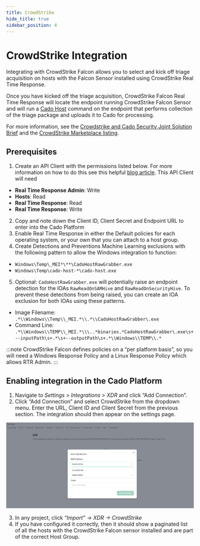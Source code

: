 ```yaml
---
title: CrowdStrike
hide_title: true
sidebar_position: 4
---
```


# CrowdStrike Integration

Integrating with CrowdStrike Falcon allows you to select and kick off triage acquisition on hosts with the Falcon Sensor installed using CrowdStrike Real Time Response.

Once you have kicked off the triage acquisition, CrowdStrike Falcon Real Time Response will locate the endpoint running CrowdStrike Falcon Sensor
and will run a [Cado Host](/cado-host/intro) command on the endpoint that performs collection of the triage package and uploads it to Cado for processing.

For more information, see the [Crowdstrike and Cado Security Joint Solution Brief](https://offers.cadosecurity.com/cado-security-and-crowdstrike-integration) and the [CrowdStrike Marketplace listing](https://marketplace.crowdstrike.com/listings/the-cado-platform).

## Prerequisites
1. Create an API Client with the permissions listed below. For more information on how to do this see this helpful [blog article](https://www.crowdstrike.com/blog/tech-center/get-access-falcon-apis/). This API Client will need 
- **Real Time Response Admin**: Write
- **Hosts**: Read
- **Real Time Response**: Read
- **Real Time Response**: Write
2. Copy and note down the Client ID,  Client Secret and Endpoint URL to enter into the Cado Platform
3. Enable Real Time Response in either the Default policies for each operating system, or your own that you can attach to a host group.
4. Create Detections and Preventions Machine Learning exclusions with the following pattern to allow the Windows integration to function:
- `Windows\Temp\_MEI*\**\CadoHostRawGrabber.exe`
- `Windows\Temp\cado-host-*\cado-host.exe`
5. Optional: `CadoHostRawGrabber.exe` will potentially raise an endpoint detection for the IOAs `RawReadOnSAMHive` and `RawReadOnSecurityHive`. To prevent these detections from being raised, you can create an IOA exclusion for both IOAs using these patterns.
- Image Filename: `.*\\Windows\\Temp\\_MEI.*\\.*\\CadoHostRawGrabber\.exe`
- Command Line: `.*\\Windows\\TEMP\\_MEI.*\\\..*binaries.*CadoHostRawGrabber\.exe\s+--inputPath\s+.*\s+--outputPath\s+.*\\Windows\\TEMP\\.*`

:::note
 CrowdStrike Falcon defines policies on a “per platform basis”, so you  will need a Windows Response Policy and a Linux Response Policy which allows RTR Admin.
:::

## Enabling integration in the Cado Platform

1. Navigate to *Settings > Integrations > XDR* and click “Add Connection”.
2. Click “Add Connection” and select CrowdStrike from the dropdown menu.
Enter the URL, Client ID and Client Secret from the previous section. The integration should then appear on the settings page.

![crowdstrike dropdown](/img/crowdstrike-xdr-dropdown.png)

3. In any project, click *“Import” -> XDR -> CrowdStrike*
4. If you have configured it correctly, then it should show a paginated list of all the hosts with the CrowdStrike Falcon sensor installed and are part of the correct Host Group.
